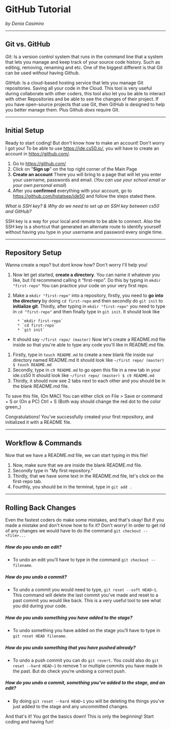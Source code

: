 # GitHub Tutorial

_by Denia Casimiro_

---
## Git vs. GitHub

*Git:* Is a version control system that runs in the command line that a system that lets you manage and keep track of your source code history. Such as editing, removing, renaming and etc. One of the biggest different is that Git can be used _without_ having Github.

*GitHub:* Is a cloud-based hosting service that lets you manage Git repositories. Saving all your code in the Cloud. This tool is very useful during collaborate with other coders, this tool also let you be able to interact with other Repositories and be able to see the changes of their project. If you have open-source projects that use Git, then GitHub is designed to help you better manage them. Plus Github _does_ require GIt.


---
## Initial Setup

Ready to start coding! But don't know how to make an account! Don't worry I got you! To be able to use https://ide.cs50.io/, you will have to create an account in https://github.com/.
1. Go to https://github.com/
2. Click on "**Sign up**" on the top right corner of the Main Page
3. **Create an account** There you will bring to a page that will let you enter your username, passwords and email. (_You can use your school email or your own personal email_)
4. After you **confirmed** everything with your account, go to https://github.com/hstatsep/ide50 and follow the steps stated there.

*What is SSH key? & Why do we need to set up an SSH key between cs50 and GitHub?*

SSH key is a way for your local and remote to be able to connect. Also the SSH key is a shortcut that generated an alternate route to identify yourself without having you type in your username and password every single time.


---
## Repository Setup
Wanna create a repo? but dont know how? Don't worry I'll help you!

1. Now let get started,  **create a directory**. You can name it whatever you like, but I’d recommend calling it “first-repo”. Do this by typing in `mkdir "first-repo"` You can practice your code on your very first repo.
2. Make a `mkdir "first-repo"` into a repository, firstly, you need to **go into the directory** by doing `cd first-repo` and then secondly do `git init` to **initialize git**. Thirdly, after typing in `mkdir "first-repo"` you need to type in `cd "first-repo"` and then finally type in  `git init`. It should look like

         * `mkdir first-repo`
         * `cd first-repo`
         * `git init`

* It should say `~/first repo/ (master)`
Now let's create a README.md file inside so that you're able to type any code you'll like in README.md file.

1. Firstly, type in `touch README.md` to create a new blank file inside our directory named README.md
          It should look like `~/first repo/ (master) $ touch README.md`
  2. Secondly, type in `c9 README.md` to go open this file in a new tab in your ide.cs50
          It should look like  `~/first repo/ (master) $ c9 README.md`
  3. Thirdly, it should now see 2 tabs next to each other and you should be in the blank README.md file.

To save this file, (On MAC) You can either click on File > Save or command + S or (On a PC) Ctrl + S
(Both way should change the red dot to the color green_)


Congratulations! You've successfully created your first repository, and initialized it with a README file.

---
## Workflow & Commands
Now that we have a README.md file, we can start typing in this file!
1. Now, make sure that we are inside the blank README.md file.
2. Secondly type in "My first repository."
3. Thirdly, that we have some text in the README.md file, let's click on the first-repo tab.
4. Fourthly, you should be in the terminal, type in `git add .`




---
## Rolling Back Changes

Even the fastest coders do make some mistakes, and that's okay! But if you made a mistake and don't know how to fix it? Don't worry!
In order to get rid of any changes we would have to do the command `git checkout --<file>...`
##### How do you undo an edit?
* To undo an edit you’ll have to type in the command `git checkout --filename`.

##### How do you undo a commit?
* To  undo a commit you would need to type, `git reset --soft HEAD~1`. This command will delete the last commit you've made and reset to a past commit you would like back. This is a very useful tool to see what you did during your code.

##### How do you undo something you have added to the stage?
* To undo something you have added on the stage you’ll have to type in `git reset HEAD filename`.

#####  How do you undo something that you have pushed already?
*  To undo a push commit you can do `git revert`. You could also do `git reset --hard HEAD~1` to remove 1 or multiple commits you have made in the past. But do check you’re undoing a correct push.

##### How do you undo a commit, something you've added to the stage, and an edit?
* By doing `git reset --hard HEAD~1` you will be deleting the things you've just added to the stage and any uncommitted changes.


And that's it! You got the basics down! This is only the beginning! Start coding and having fun!